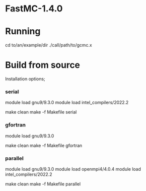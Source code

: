 # FastMC-1.4.0

# Running

cd to/an/example/dir
./call/path/to/gcmc.x

# Build from source

Installation options;

### serial

module load gnu9/9.3.0
module load intel_compilers/2022.2

make clean
make -f Makefile serial

### gfortran

module load gnu9/9.3.0

make clean
make -f Makefile gfortran

### parallel

module load gnu9/9.3.0
module load openmpi4/4.0.4
module load intel_compilers/2022.2

make clean
make -f Makefile parallel



